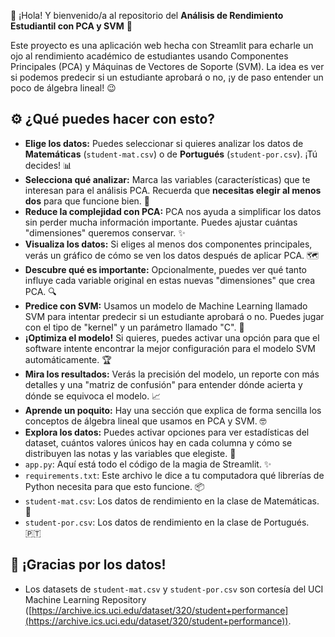 👋 ¡Hola! Y bienvenido/a al repositorio del **Análisis de Rendimiento Estudiantil con PCA y SVM** 🚀

Este proyecto es una aplicación web hecha con Streamlit para echarle un ojo al rendimiento académico de estudiantes usando Componentes Principales (PCA) y Máquinas de Vectores de Soporte (SVM). La idea es ver si podemos predecir si un estudiante aprobará o no, ¡y de paso entender un poco de álgebra lineal! 😉

## ⚙️ ¿Qué puedes hacer con esto?

* **Elige los datos:** Puedes seleccionar si quieres analizar los datos de **Matemáticas** (`student-mat.csv`) o de **Portugués** (`student-por.csv`). ¡Tú decides! 📊
* **Selecciona qué analizar:** Marca las variables (características) que te interesan para el análisis PCA. Recuerda que **necesitas elegir al menos dos** para que funcione bien. 🤔
* **Reduce la complejidad con PCA:** PCA nos ayuda a simplificar los datos sin perder mucha información importante. Puedes ajustar cuántas "dimensiones" queremos conservar. ✨
* **Visualiza los datos:** Si eliges al menos dos componentes principales, verás un gráfico de cómo se ven los datos después de aplicar PCA. 🗺️
* **Descubre qué es importante:** Opcionalmente, puedes ver qué tanto influye cada variable original en estas nuevas "dimensiones" que crea PCA. 🔍
* **Predice con SVM:** Usamos un modelo de Machine Learning llamado SVM para intentar predecir si un estudiante aprobará o no. Puedes jugar con el tipo de "kernel" y un parámetro llamado "C". 🧠
* **¡Optimiza el modelo!** Si quieres, puedes activar una opción para que el software intente encontrar la mejor configuración para el modelo SVM automáticamente. 🏆
* **Mira los resultados:** Verás la precisión del modelo, un reporte con más detalles y una "matriz de confusión" para entender dónde acierta y dónde se equivoca el modelo. 📈
* **Aprende un poquito:** Hay una sección que explica de forma sencilla los conceptos de álgebra lineal que usamos en PCA y SVM. 🤓
* **Explora los datos:** Puedes activar opciones para ver estadísticas del dataset, cuántos valores únicos hay en cada columna y cómo se distribuyen las notas y las variables que elegiste. 🧐
* `app.py`: Aquí está todo el código de la magia de Streamlit. ✨
* `requirements.txt`: Este archivo le dice a tu computadora qué librerías de Python necesita para que esto funcione. 📦
* `student-mat.csv`: Los datos de rendimiento en la clase de Matemáticas. 🍎
* `student-por.csv`: Los datos de rendimiento en la clase de Portugués. 🇵🇹

## 🙏 ¡Gracias por los datos!

* Los datasets de `student-mat.csv` y `student-por.csv` son cortesía del UCI Machine Learning Repository ([https://archive.ics.uci.edu/dataset/320/student+performance](https://archive.ics.uci.edu/dataset/320/student+performance)). 


